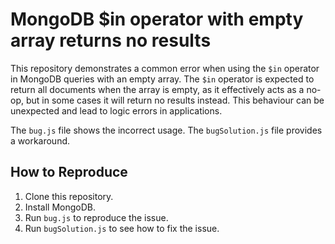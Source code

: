# MongoDB $in operator with empty array returns no results

This repository demonstrates a common error when using the `$in` operator in MongoDB queries with an empty array.  The `$in` operator is expected to return all documents when the array is empty, as it effectively acts as a no-op, but in some cases it will return no results instead.  This behaviour can be unexpected and lead to logic errors in applications.

The `bug.js` file shows the incorrect usage. The `bugSolution.js` file provides a workaround.

## How to Reproduce

1. Clone this repository.
2. Install MongoDB.
3. Run `bug.js` to reproduce the issue.
4. Run `bugSolution.js` to see how to fix the issue.
